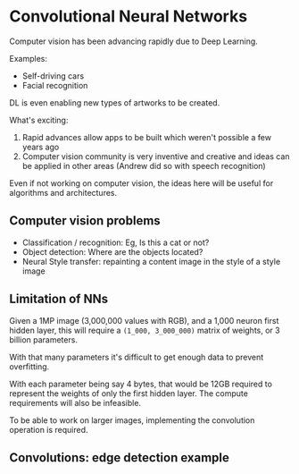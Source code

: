 # Convolutional Neural Networks

Computer vision has been advancing rapidly due to Deep Learning.

Examples:

* Self-driving cars
* Facial recognition

DL is even enabling new types of artworks to be created.

What's exciting:

1. Rapid advances allow apps to be built which weren't possible a few years ago
1. Computer vision community is very inventive and creative and ideas can be applied in other areas (Andrew did so with speech recognition)

Even if not working on computer vision, the ideas here will be useful for algorithms and architectures.

## Computer vision problems

* Classification / recognition: Eg, Is this a cat or not?
* Object detection: Where are the objects located?
* Neural Style transfer: repainting a content image in the style of a style image


## Limitation of NNs

Given a 1MP image (3,000,000 values with RGB), and a 1,000 neuron first hidden layer, this will require a `(1_000, 3_000_000)` matrix of weights, or 3 billion parameters.

With that many parameters it's difficult to get enough data to prevent overfitting.

With each parameter being say 4 bytes, that would be 12GB required to represent the weights of only the first hidden layer. The compute requirements will also be infeasible.

To be able to work on larger images, implementing the convolution operation is required.


## Convolutions: edge detection example



